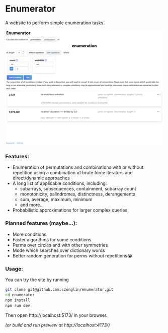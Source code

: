 # Enumerator

A website to perform simple enumeration tasks.

![](./other/images/exampleuse.png)

### Features:

- Enumeration of permutations and combinations with or without repetition using a combination of brute force iterators and direct/dynamic approaches
- A long list of applicable conditions, including:
  - subarrays, subsequences, containment, subarray count
  - monotonicity, palindromes, distinctness, derangements
  - sum, average, maximum, minimum
  - and more...
- Probabilistic approximations for larger complex queries

### Planned features (maybe...):

- More conditions
- Faster algorithms for some conditions
- Perms over circles and with other symmetries
- Mode which searches over dictionary words
- Better random generation for perms without repetitions😭

### Usage:

You can try the site by running

```bash
git clone git@github.com:szonglin/enumerator.git
cd enumerator
npm install
npm run dev
```

Then open http://localhost:5173/ in your browser.

_(or build and run preview at http://localhost:4173/)_
